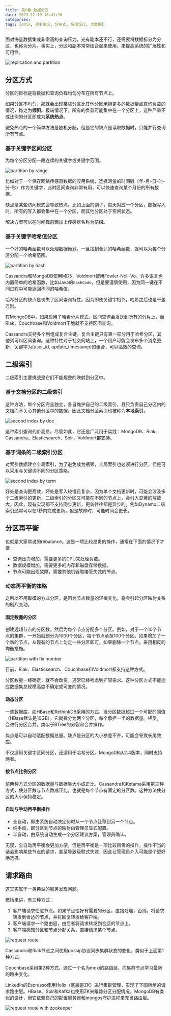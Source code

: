 ```yaml
---
title: 第6章 数据分区
date: 2023-12-19 16:41:16
categories:
tags: [ddia, 读书笔记, 分布式, 系统设计, 大数据]
---
```

面对海量数据集或非常高的查询压力，光有副本还不行，还需要将数据拆分为分区，也称为分片。事实上，分区和副本常常结合起来使用，来提高系统的扩展性和可用性。

![replication and partition](replication_and_partition.jpeg)

## 分区方式

分区的目标是将数据和查询负载均匀分布在所有节点上。

如果分区不均匀，那就会出现某些分区比其他分区承担更多的数据量或查询负载的情况，称之为**倾斜**。极端情况下，所有的负载可能集中在一个分区上，这种严重不成比例的分区即成为**系统热点**。

避免热点的一个简单方法是随机分配，但是它的缺点是读取数据时，只能并行查询所有节点。

### 基于关键字区间分区

为每个分区分配一段连续的关键字或关键字范围。

![partition by range](partition_by_range.jpeg)

比如对于一个保存网络传感器数据的应用系统，选择测量的时间戳（年-月-日-时-分-秒）作为关键字，此时区间查询非常有用，可以快速查询某个月份的所有数据。

缺点是某些访问模式会导致热点。比如上面的例子，每天对应一个分区，数据写入时，所有的写入都会集中在一个分区，而其他分区处于空闲状态。

解决方案可以在时间戳前面加上传感器名称为前缀。

### 基于关键字哈希值分区

一个好的哈希函数可以处理数据倾斜。一旦找到合适的哈希函数，就可以为每个分区分配一个哈希范围。

![partition by hash](partition_by_hash.jpeg)

Cassandra和MongoDB使用MD5，Voldmort使用Fowler-Noll-Vo。许多语言也内置简单的哈希函数，比如Java的`hashCode`，但是要谨慎使用，因为同一键在不同进程中可能返回不同的哈希值。

哈希分区的缺点是丧失了区间查询特性。因为即使关键字相邻，哈希之后也是千差万别。

在MongoDB中，如果启用了哈希分片模式，区间查询会发送到所有的分片上，而Riak、Couchbase和Voldmort干脆就不支持区间查询。

Cassandra支持多个列组成复合主键，复合主键只有第一部分用于哈希分区，其他列可以区间查询。这种特性对于社交网站上，一个用户可能会发布多个消息更新，关键字为(user_id, update_timestamp)的组合，可以高效的查询。

## 二级索引

二级索引主要挑战是它们不能规整的映射到分区中。

### 基于文档分区的二级索引

这种方法，每个分区完全独立，各自维护自己的二级索引，且只负责自己分区内的文档而不关心其他分区中的数据。因此文档分区索引也被称为**本地索引**。

![second index by doc](second_index_by_doc.jpeg)

这种索引查询代价高昂，尽管如此，它还是广泛用于实践：MongoDB、Riak、Cassandra、Elasticsearch、Solr、Voldmort都支持。

### 基于词条的二级索引分区

对索引数据建立全局索引，为了避免成为瓶颈，全局索引也必须进行分区，但是可以采用与关键词不同的分区策略。

![second index by term](second_index_by_term.jpeg)

好处是查询更高效，坏处是写入较慢且复杂，因为单个文档更新时，可能会涉及多个二级索引的更新，二级索引的分区又可能在不同的节点上，会引入显著的写放大。因此，现有实现都不支持同步更新，更新往往都是异步的。例如Dynamo二级索引通常可以在1秒内完成更新，但是故障时，可能时间会更长。

## 分区再平衡

也就是大家常说的rebalance。这是一项比较昂贵的操作，通常在下面的情况下才做：

- 查询压力增加，需要更多的CPU来处理负载。
- 数据规模增加，需要更多的内存和磁盘存储数据。
- 节点可能出现故障，需要其他机器取接管失效的节点。

### 动态再平衡的策略

之所以不用取模的方式分区，是因为节点数量的轻微变化，将会引起分区映射关系的剧烈变动。

#### 固定数量的分区

创建远超节点的分区数，然后为每个节点分配多个分区。例如，对于一个10个节点的集群，一开始就划分为1000个分区，每个节点承担100个分区。如果增加了一个新的节点，从现有的节点上匀走一些分区即可，如果删除一个节点，采用相反的均衡措施。

![partition with fix number](partition_with_fix_number.jpeg)

目前，Riak、Elasticsearch、Couchbase和Voldmort都支持这种方式。

分区数量一经确定，就不会改变，通常已经考虑到扩容需求。这种分区方式不能适应数据集总规模高度不确定或可变的情况。

#### 动态分区

一些数据库，如HBase和RethinkDB采用的方式，当分区数据超过一个可配的阈值（HBase默认是10GB），它就拆分为两个分区，每个承担一半的数据量。相反，会进行分区合并。类似于BTree的分裂和合并操作。

优点是可以自动适配数据总量。缺点是分区的大小参差不齐，可能会导致长尾效应。

不仅适用关键字区间分区，还适用于哈希分区。MongoDB从2.4版本，同时支持两者。

#### 按节点比例分区

前两种方式分区的数据量与数据集大小成正比。Cassandra和Ketama采用第三种方式，使分区数与节点数成正比，也就是每个节点有固定的分区数。这种方法使分区的大小保持稳定。

#### 自动与手动再平衡操作

- 全自动，即由系统自动决定何时从一个节点迁移到另一个节点。
- 纯手动，即分区到节点的映射由管理员显式配置。
- 半自动，由系统自动生成一个分区建议方案，管理员确认。

无疑，全自动再平衡会更加方便，但是再平衡是一项比较昂贵的操作，操作不当的话会影响某些节点的请求，甚至导致级联式失效，因此让管理员介入可能是个更好地选择。

## 请求路由

这其实属于一类典型的服务发现问题。

概括来讲，有三种方式：

1. 客户端请求任意节点。如果节点恰好有需要的分区，直接处理，否则，将请求转发到合适的节点，并将回复转发给客户端。
2. 客户端请求一个路由层，由后者将请求转发到合适的节点上。
3. 客户端感知分区和节点分配关系，直接请求某个节点。

![request route](request_route.jpeg)

Cassandra和Riak节点之间使用gossip协议同步集群状态的变化，类似于上面第1种方式。

Couchbase采用第2种方式，通过一个名为moxi的路由层，向集群节点学习最新的路由变化。

LinkedIn的Espresso使用Helix（底层是ZK）进行集群管理，实现了下图所示的请求路由层。HBase、Solr和Kafka也使用ZK来跟踪分区分配情况。MongoDB有类似的设计，但它依赖自己的配置服务器和mongos守护进程来充当路由层。

![request route with zookeeper](request_route_with_zookeeper.jpeg)